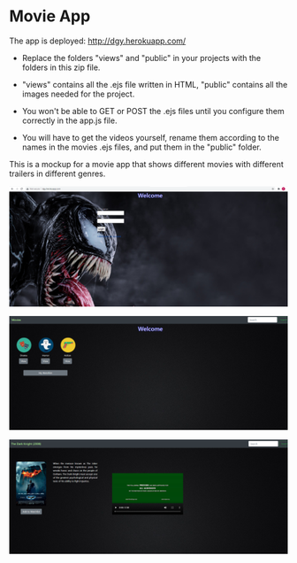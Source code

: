# Movie App

The app is deployed: http://dgy.herokuapp.com/

- Replace the folders "views" and "public" in your projects with the folders in this zip file.

- "views" contains all the .ejs file written in HTML, "public" contains all the images needed for the project.

- You won't be able to GET or POST the .ejs files until you configure them correctly in the app.js file.

- You will have to get the videos yourself, rename them according to the names in the movies .ejs files, and put them in the "public" folder.

This is a mockup for a movie app that shows different movies with different trailers in different genres.

![Screenshot](https://github.com/danielashrafk/movie-app/blob/main/public/movie%20-%201.png)

![Screenshot](https://github.com/danielashrafk/movie-app/blob/main/public/movie%202.png)

![Screenshot](https://github.com/danielashrafk/movie-app/blob/main/public/movie%203.png)
